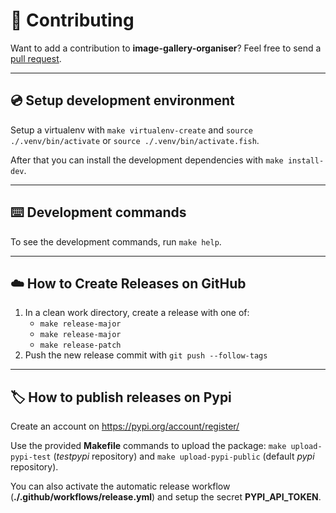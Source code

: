 # 👥 Contributing

Want to add a contribution to **image-gallery-organiser**? Feel free to send a [pull request](https://github.com/leahevy/image-gallery-organiser/compare).

---

## 💿 Setup development environment

Setup a virtualenv with `make virtualenv-create` and `source ./.venv/bin/activate` or `source ./.venv/bin/activate.fish`.

After that you can install the development dependencies with `make install-dev`.

---

## ⌨️ Development commands

To see the development commands, run `make help`.

---

## ☁️ How to Create Releases on GitHub

1. In a clean work directory, create a release with one of:
    - `make release-major`
    - `make release-major`
    - `make release-patch`
2. Push the new release commit with `git push --follow-tags`

---

## 🏷 How to publish releases on Pypi

Create an account on <https://pypi.org/account/register/>

Use the provided **Makefile** commands to upload the package: `make upload-pypi-test` (*testpypi* repository) and `make upload-pypi-public` (default *pypi* repository).

You can also activate the automatic release workflow (**./.github/workflows/release.yml**) and setup the secret **PYPI_API_TOKEN**.

